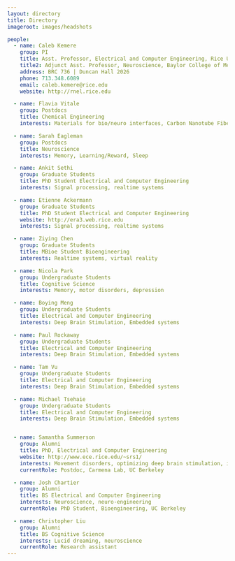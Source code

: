 ```yaml
---
layout: directory
title: Directory
imageroot: images/headshots

people:
  - name: Caleb Kemere
    group: PI
    title: Asst. Professor, Electrical and Computer Engineering, Rice University
    title2: Adjunct Asst. Professor, Neuroscience, Baylor College of Medicine
    address: BRC 736 | Duncan Hall 2026
    phone: 713.348.6089
    email: caleb.kemere@rice.edu
    website: http://rnel.rice.edu

  - name: Flavia Vitale
    group: Postdocs
    title: Chemical Engineering
    interests: Materials for bio/neuro interfaces, Carbon Nanotube Fibers

  - name: Sarah Eagleman
    group: Postdocs
    title: Neuroscience
    interests: Memory, Learning/Reward, Sleep

  - name: Ankit Sethi
    group: Graduate Students
    title: PhD Student Electrical and Computer Engineering
    interests: Signal processing, realtime systems

  - name: Etienne Ackermann
    group: Graduate Students
    title: PhD Student Electrical and Computer Engineering
    website: http://era3.web.rice.edu
    interests: Signal processing, realtime systems

  - name: Ziying Chen
    group: Graduate Students
    title: MBioe Student Bioengineering
    interests: Realtime systems, virtual reality

  - name: Nicola Park
    group: Undergraduate Students
    title: Cognitive Science
    interests: Memory, motor disorders, depression

  - name: Boying Meng
    group: Undergraduate Students
    title: Electrical and Computer Engineering
    interests: Deep Brain Stimulation, Embedded systems

  - name: Paul Rockaway
    group: Undergraduate Students
    title: Electrical and Computer Engineering
    interests: Deep Brain Stimulation, Embedded systems

  - name: Tam Vu
    group: Undergraduate Students
    title: Electrical and Computer Engineering
    interests: Deep Brain Stimulation, Embedded systems

  - name: Michael Tsehaie
    group: Undergraduate Students
    title: Electrical and Computer Engineering
    interests: Deep Brain Stimulation, Embedded systems


  - name: Samantha Summerson
    group: Alumni
    title: PhD, Electrical and Computer Engineering
    website: http://www.ece.rice.edu/~srs1/
    interests: Movement disorders, optimizing deep brain stimulation, information theory
    currentRole: Postdoc, Carmena Lab, UC Berkeley

  - name: Josh Chartier
    group: Alumni
    title: BS Electrical and Computer Engineering
    interests: Neuroscience, neuro-engineering
    currentRole: PhD Student, Bioengineering, UC Berkeley

  - name: Christopher Liu
    group: Alumni
    title: BS Cognitive Science
    interests: Lucid dreaming, neuroscience
    currentRole: Research assistant
---
```


